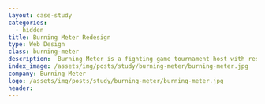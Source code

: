 ```yaml
---
layout: case-study
categories:
  - hidden
title: Burning Meter Redesign
type: Web Design
class: burning-meter
description:  Burning Meter is a fighting game tournament host with resources for people interested in hosting, learning, and connecting with others interested in fighting games.
index_image: /assets/img/posts/study/burning-meter/burning-meter.jpg
company: Burning Meter
logo: /assets/img/posts/study/burning-meter/burning-meter.jpg
header:
---
```

